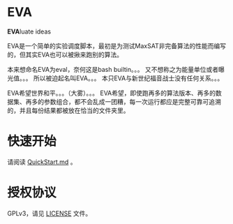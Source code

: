 # EVA
**EVA**luate ideas

EVA是一个简单的实验调度脚本，最初是为测试MaxSAT非完备算法的性能而编写的，但其实EVA也可以被揪来跑别的算法。

本来想命名EVA为eval，奈何这是bash builtin。。。
又不想称之为能量单位或者曝光值。。。
所以被迫起名叫EVA。。。
本只EVA与新世纪福音战士没有任何关系。。。

EVA希望世界和平。。。（大雾）。。。
EVA希望，即使跑再多的算法版本、再多的数据集、再多的参数组合，都不会乱成一团糟，每一次运行都应是完整可靠可追溯的，并且每份结果都被放在恰当的文件夹里。

# 快速开始
请阅读 [QuickStart.md](https://github.com/femrat/EVA/blob/master/QuickStart.md) 。

# 授权协议
GPLv3，请见 [LICENSE](https://github.com/femrat/EVA/blob/master/LICENSE) 文件。
